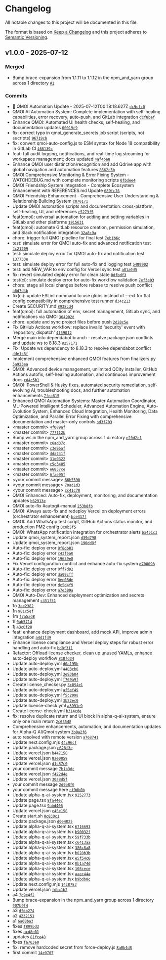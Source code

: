 # Changelog

All notable changes to this project will be documented in this file.

The format is based on [Keep a Changelog](https://keepachangelog.com/en/1.0.0/)
and this project adheres to [Semantic Versioning](https://semver.org/spec/v2.0.0.html).

## v1.0.0 - 2025-07-12

### Merged

- Bump brace-expansion from 1.1.11 to 1.1.12 in the npm_and_yarn group across 1 directory [`#1`](https://github.com/thealphakenya/Alpha-Q-ai/pull/1)

### Commits

- 🤖 QMOI Automation Update - 2025-07-12T00:18:18.627Z [`dc9cfc0`](https://github.com/thealphakenya/Alpha-Q-ai/commit/dc9cfc0e482137cba8b1961ec5d0a143f2dc118d)
- QMOI AI Automation System: Complete implementation with self-healing capabilities, error recovery, auto-push, and GitLab integration [`dcf8baf`](https://github.com/thealphakenya/Alpha-Q-ai/commit/dcf8bafdb716fa1b4e018f14a0027d99fecb6b5b)
- Enhance QMOI: Automated UI health checks, self-healing, and documentation updates [`00019c9`](https://github.com/thealphakenya/Alpha-Q-ai/commit/00019c9cb12a72264bf1ee818bf0b59cb64ce7a2)
- fix: correct typo in qmoi_generate_secrets job script (scripts, not sucripts) [`96719cb`](https://github.com/thealphakenya/Alpha-Q-ai/commit/96719cb38d1d91c9aef468738a47a3caa6d207a1)
- fix: convert qmoi-auto-config.js to ESM syntax for Node 18 compatibility in GitLab CI [`468139c`](https://github.com/thealphakenya/Alpha-Q-ai/commit/468139cc2612098d9ec5becaa9abd2ffd7e55e92)
- feat: full audit logging, notifications, and real-time log streaming for workspace management; docs updated [`4af4ba8`](https://github.com/thealphakenya/Alpha-Q-ai/commit/4af4ba8516291a5e6b64a181aa82d1b940165f09)
- Enhance QMOI user distinction/recognition and add Qdrive app with global navigation and automation features [`8662c5b`](https://github.com/thealphakenya/Alpha-Q-ai/commit/8662c5bf7eca796c322704899873361cb52b7580)
- QMOI Comprehensive Monitoring & Error Fixing System - WATCHDEBUG.md with complete monitoring scripts [`0fbdee4`](https://github.com/thealphakenya/Alpha-Q-ai/commit/0fbdee49d32279014bc25a84a7bff999b8fbda3d)
- QMOI Friendship System Integration - Complete Ecosystem Enhancement with REFERENCES.md Update [`689fc76`](https://github.com/thealphakenya/Alpha-Q-ai/commit/689fc768f34f56201dbe30cf95e7f8625ac7365c)
- QMOI Friendship Enhancement - Comprehensive User Understanding & Relationship Building System [`c070171`](https://github.com/thealphakenya/Alpha-Q-ai/commit/c070171601aa1bf6e08ac859677175cd8a060170)
- Update QMOI automation scripts and documentation: cross-platform, self-healing, UI, and references [`c5279f5`](https://github.com/thealphakenya/Alpha-Q-ai/commit/c5279f510d7125003f263f13c14bf2e89c110c0f)
- feat(qmoi): universal automation for adding and setting variables in GitLab and other platforms [`1915631`](https://github.com/thealphakenya/Alpha-Q-ai/commit/191563146e4809a9a2e70c7b672902e780b4a1af)
- feat(qmoi): automate GitLab resource creation, permission simulation, and Slack notification integration [`32a8c9a`](https://github.com/thealphakenya/Alpha-Q-ai/commit/32a8c9a1225e1253da1421f0b896659297610ae3)
- chore: trigger full QMOI pipeline for final test [`7eb1b6c`](https://github.com/thealphakenya/Alpha-Q-ai/commit/7eb1b6cd45e4bc68b77773fd65f053cb1ac40b36)
- test: simulate error for QMOI auto-fix and advanced notification test [`4c21209`](https://github.com/thealphakenya/Alpha-Q-ai/commit/4c21209d8b35a7e420c0bcefe1778f6f06d42dd6)
- test: simulate deploy error for QMOI auto-fix and notification test [`137733e`](https://github.com/thealphakenya/Alpha-Q-ai/commit/137733eace682ba05ad06f97db0ad8fe61fcbbff)
- test: simulate deploy error for full auto-fix and logging test [`b409902`](https://github.com/thealphakenya/Alpha-Q-ai/commit/b409902f47ad6675efff4928bac146a2d9eb95d7)
- test: add NEW_VAR to env config for Vercel sync test [`a81a0d5`](https://github.com/thealphakenya/Alpha-Q-ai/commit/a81a0d51fec16a91c1123b2089921dadcfca8c77)
- fix: revert simulated deploy error for clean state [`0dfbdf3`](https://github.com/thealphakenya/Alpha-Q-ai/commit/0dfbdf380d3cad68cc9527a081ee161f039245cb)
- test(ci): simulate deploy error for auto-fix workflow validation [`7ef3e03`](https://github.com/thealphakenya/Alpha-Q-ai/commit/7ef3e036290761fcfe517e0eca55a6fab61f9f55)
- chore: stage all local changes before rebase to resolve push conflict [`a6d7d4b`](https://github.com/thealphakenya/Alpha-Q-ai/commit/a6d7d4bb8ba7821f9a58527c6b1dc7a1ef807037)
- fix(ci): update ESLint command to use globs instead of --ext for flat config compatibility in comprehensive test runner [`d34c213`](https://github.com/thealphakenya/Alpha-Q-ai/commit/d34c2135768d2ecf38198672ce77b7d68408b5a4)
- Create SECURITY.md [`8938cd4`](https://github.com/thealphakenya/Alpha-Q-ai/commit/8938cd4f38c256c78a56f2a522f6f52f97cf5240)
- feat(qmoi): full automation of env, secret management, GitLab sync, and notifications via QMOI [`304902d`](https://github.com/thealphakenya/Alpha-Q-ai/commit/304902d9ef7f84026616f4f658989c61f3ac4e68)
- chore: update and sync project files before push [`2d28c5e`](https://github.com/thealphakenya/Alpha-Q-ai/commit/2d28c5efe9de2bdc6576fe415404c99f59a1d029)
- Fix GitHub Actions workflow: replace invalid 'security' event with 'repository_dispatch' [`4f59012`](https://github.com/thealphakenya/Alpha-Q-ai/commit/4f590122550f9fc84e1940c73db7944468d0a182)
- Merge main into dependabot branch - resolve package.json conflicts and update ws to 8.18.3 [`8257171`](https://github.com/thealphakenya/Alpha-Q-ai/commit/8257171075cfea549032ed702407c83aa0cc7d5b)
- Fix: Update ws dependency to 8.18.3 to resolve dependabot conflict [`dde1c8f`](https://github.com/thealphakenya/Alpha-Q-ai/commit/dde1c8f153055c4824a0c41925a2d821f5cd593b)
- Implement comprehensive enhanced QMOI features from finalizers.py [`5a923ea`](https://github.com/thealphakenya/Alpha-Q-ai/commit/5a923eaa6f984253e7f257cf23e9aec6bb399f09)
- QMOI: Advanced device management, unlimited QCity installer, GitHub Actions autofix, self-healing automation, and continuous improvement docs [`cd4c5b1`](https://github.com/thealphakenya/Alpha-Q-ai/commit/cd4c5b1ffa22ddae6ee62ffc94b34575f5e757d4)
- QMOI: PowerShell & Husky fixes, automated security remediation, self-evolving AI, troubleshooting docs, and further automation enhancements [`7fca615`](https://github.com/thealphakenya/Alpha-Q-ai/commit/7fca615d52cdac5fc88f0dc77487a3b8aa6658c5)
- Enhanced QMOI Automation Systems: Master Automation Coordinator, ML-Powered Intelligent Scheduler, Advanced Automation Engine, Auto-Evolution System, Enhanced Cloud Integration, Health Monitoring, Data Optimization, and Parallel Error Fixing with comprehensive documentation and master-only controls [`bd3f703`](https://github.com/thealphakenya/Alpha-Q-ai/commit/bd3f7030d5e1af763bc9c727e1c272156b78207f)
- &lt;master commit&gt; [`4f089af`](https://github.com/thealphakenya/Alpha-Q-ai/commit/4f089afa9c1d6734d63ab2c4654597ed4a380694)
- &lt;master commit&gt; [`777f12b`](https://github.com/thealphakenya/Alpha-Q-ai/commit/777f12bbd7be67ec2e52d29c947b81aeb41d24e1)
- Bump ws in the npm_and_yarn group across 1 directory [`e20d2c1`](https://github.com/thealphakenya/Alpha-Q-ai/commit/e20d2c144d9a80c931c9cdb97951a4d9c69e43d7)
- &lt;master commit&gt; [`c6ad37c`](https://github.com/thealphakenya/Alpha-Q-ai/commit/c6ad37c3650642976c521ab510ca18bec418d34e)
- &lt;master commit&gt; [`c3e96af`](https://github.com/thealphakenya/Alpha-Q-ai/commit/c3e96af7538e672831b94bd2c20be42955293494)
- &lt;master commit&gt; [`dda241f`](https://github.com/thealphakenya/Alpha-Q-ai/commit/dda241f3f32ff449fb27901f069a68da09c38dc0)
- &lt;master commit&gt; [`31e0322`](https://github.com/thealphakenya/Alpha-Q-ai/commit/31e0322758a272d548eb511158411885cd8026f1)
- &lt;master commit&gt; [`c5c3485`](https://github.com/thealphakenya/Alpha-Q-ai/commit/c5c34858f24917ab14cb3f4abb36db85aaee0eb7)
- &lt;master commit&gt; [`e6857ce`](https://github.com/thealphakenya/Alpha-Q-ai/commit/e6857ce3faaa064fd9ea9adb6fe9119dcd644ee3)
- &lt;master commit&gt; [`6fae95f`](https://github.com/thealphakenya/Alpha-Q-ai/commit/6fae95f7f6180bf00ce81f80dd41c5748ce0bbb4)
- &lt;your commit message&gt; [`66b5590`](https://github.com/thealphakenya/Alpha-Q-ai/commit/66b559056f3021ad4b3d8dad8159c5f96b31b229)
- &lt;your commit message&gt; [`70ad1d3`](https://github.com/thealphakenya/Alpha-Q-ai/commit/70ad1d314c24fbcef9bad2eeabbf1391c7fc9375)
- &lt;your commit message&gt; [`cc41c78`](https://github.com/thealphakenya/Alpha-Q-ai/commit/cc41c783ba50bb3e81fc07b647fd835e37d97cbd)
- QMOI Enhanced: Auto-fix, deployment, monitoring, and documentation updates [`b62913e`](https://github.com/thealphakenya/Alpha-Q-ai/commit/b62913e9b62a9806cb4a7aae3e2d319b0fdbcc74)
- QMOI auto-fix #autogit-manual [`253b8fb`](https://github.com/thealphakenya/Alpha-Q-ai/commit/253b8fb59cde1f544deea243fa0f278608b3f19f)
- QMOI: Always auto-fix and redeploy Vercel on deployment errors (orchestrator enhancement) [`bce417f`](https://github.com/thealphakenya/Alpha-Q-ai/commit/bce417f5d439ad691ee36e854bde6106937887f2)
- QMOI: Add WhatsApp test script, GitHub Actions status monitor, and production PM2 config [`0c0b5f5`](https://github.com/thealphakenya/Alpha-Q-ai/commit/0c0b5f5fd010e5a9ad16f64447f164198c3f7df4)
- QMOI: WhatsApp notification integration for orchestrator alerts [`ba451c3`](https://github.com/thealphakenya/Alpha-Q-ai/commit/ba451c3d7720548a9281b6ddb5045562380304fb)
- Update qmoi_system_report.json [`d39d798`](https://github.com/thealphakenya/Alpha-Q-ai/commit/d39d7985540ac09689f80b26133678b37193d2d6)
- Update qmoi_system_report.json [`190dd8f`](https://github.com/thealphakenya/Alpha-Q-ai/commit/190dd8fc9eec9e405063107042fa4ebcbe29c290)
- Auto-fix: deploy error [`8f8db81`](https://github.com/thealphakenya/Alpha-Q-ai/commit/8f8db8184b12ff2a8d4a7414dece614501820abc)
- Auto-fix: deploy error [`c43f5a0`](https://github.com/thealphakenya/Alpha-Q-ai/commit/c43f5a0b975755874151d20b980110752c3396a6)
- Auto-fix: deploy error [`19639e8`](https://github.com/thealphakenya/Alpha-Q-ai/commit/19639e8d50d29f5e66a52d82c1b516ef9387acbd)
- Fix Vercel configuration conflict and enhance auto-fix system [`d708098`](https://github.com/thealphakenya/Alpha-Q-ai/commit/d708098766fba7bff26c4d26c644c6d0c5cfd7a7)
- Auto-fix: deploy error [`0ff7d92`](https://github.com/thealphakenya/Alpha-Q-ai/commit/0ff7d9213eab08860b2b5d9c61374fc219d25e7c)
- Auto-fix: deploy error [`da09cff`](https://github.com/thealphakenya/Alpha-Q-ai/commit/da09cff48e13766c418518e6d23f4dfd16f0e677)
- Auto-fix: deploy error [`0ee08de`](https://github.com/thealphakenya/Alpha-Q-ai/commit/0ee08de6f55bd274708e895e0f340df87d305d0a)
- Auto-fix: deploy error [`dc5d4f9`](https://github.com/thealphakenya/Alpha-Q-ai/commit/dc5d4f92dc22bac8ac5a7107e4ab46e649e0d35f)
- Auto-fix: deploy error [`a7e389a`](https://github.com/thealphakenya/Alpha-Q-ai/commit/a7e389aec5b97275e8b51c24270fd8b6f2cd84c6)
- QMOI Auto-Dev: Enhanced deployment optimization and secrets management [`c451f51`](https://github.com/thealphakenya/Alpha-Q-ai/commit/c451f510fd796e7116ba7b9366b13da6250a7dae)
- 1o [`3ae2382`](https://github.com/thealphakenya/Alpha-Q-ai/commit/3ae238267bcb8217d17d914675033fd5c8b7832c)
- 1n [`981c5ef`](https://github.com/thealphakenya/Alpha-Q-ai/commit/981c5ef351174d935150a6296d757d71daf2a7dc)
- 1m [`f7a5ad8`](https://github.com/thealphakenya/Alpha-Q-ai/commit/f7a5ad851de42203c1ffeec7c2462496df5bce81)
- 1l [`0ab5714`](https://github.com/thealphakenya/Alpha-Q-ai/commit/0ab5714f0106048f5521ca9e447ad095f31cf760)
- 1j [`43c0f28`](https://github.com/thealphakenya/Alpha-Q-ai/commit/43c0f2820140b098109170b24c28a7d42db85d07)
- feat: enhance deployment dashboard, add mock API, improve admin integration [`a4d1fd9`](https://github.com/thealphakenya/Alpha-Q-ai/commit/a4d1fd9907abf4750817e51f97aede84518bda77)
- Enhance license compliance and Vercel deploy steps for robust error handling and auto-fix [`bd8f311`](https://github.com/thealphakenya/Alpha-Q-ai/commit/bd8f311c9ebd44f133178a0b97485217c0ceb774)
- Refactor: Offload license checker, clean up unused YAMLs, enhance auto-deploy workflow [`818fd34`](https://github.com/thealphakenya/Alpha-Q-ai/commit/818fd34279bb4a2a3358b2af6da6cadcb11e4c41)
- Update auto-deploy.yml [`d0a195b`](https://github.com/thealphakenya/Alpha-Q-ai/commit/d0a195b0adb548fb618015c7a1ee231c91881933)
- Update auto-deploy.yml [`4403cb8`](https://github.com/thealphakenya/Alpha-Q-ai/commit/4403cb897c08314aaf2a494d69dffb04c637fd06)
- Update auto-deploy.yml [`3e93b04`](https://github.com/thealphakenya/Alpha-Q-ai/commit/3e93b0473dec110ae7146690fe197d05d8bc5269)
- Update auto-deploy.yml [`f769a9f`](https://github.com/thealphakenya/Alpha-Q-ai/commit/f769a9f6c5a219f83b1bc112006de96c926cc7a9)
- Create license_checker.py [`3c894e1`](https://github.com/thealphakenya/Alpha-Q-ai/commit/3c894e16a61443bf403d2939bba0c41b34725e46)
- Update auto-deploy.yml [`af5ef49`](https://github.com/thealphakenya/Alpha-Q-ai/commit/af5ef498b2a098e24fbb3261816b0bea41a6db9d)
- Update auto-deploy.yml [`f5c2998`](https://github.com/thealphakenya/Alpha-Q-ai/commit/f5c299830a2a1421541b0937fccad54742f25a34)
- Update auto-deploy.yml [`3b22ec0`](https://github.com/thealphakenya/Alpha-Q-ai/commit/3b22ec00ae44f56b6a4bffe1c6d0f16b82ad40bd)
- Update license-check.yml [`a3991e9`](https://github.com/thealphakenya/Alpha-Q-ai/commit/a3991e91916dd58957b480ec520e234d0f7682e8)
- Create license-check.yml [`b314cde`](https://github.com/thealphakenya/Alpha-Q-ai/commit/b314cde80e373899e88f33a571c81972e31dc313)
- fix: resolve duplicate return and UI block in alpha-q-ai-system, ensure only one main return [`2c63548`](https://github.com/thealphakenya/Alpha-Q-ai/commit/2c6354891d5d2e694228f8de270360fe5f1e491f)
- Comprehensive enhancements, automation, and documentation updates for Alpha-Q AI/Qmoi system [`3b0a2f6`](https://github.com/thealphakenya/Alpha-Q-ai/commit/3b0a2f6741dad9b6f86fdda7549d10eff1e037c4)
- auto resolved with remote version [`a768741`](https://github.com/thealphakenya/Alpha-Q-ai/commit/a7687413ef35bdb243d9b18f2020f443f5280c25)
- Update next.config.mjs [`44c96cf`](https://github.com/thealphakenya/Alpha-Q-ai/commit/44c96cf57862c189f9e881daae8f10832068c4cb)
- Update package.json [`c628f3e`](https://github.com/thealphakenya/Alpha-Q-ai/commit/c628f3eaa9bc4d098fa8ef65fb82dc27fe45f4a2)
- Update vercel.json [`b447158`](https://github.com/thealphakenya/Alpha-Q-ai/commit/b447158df329e9a4015f80b516b64220707be8d8)
- Update vercel.json [`8ae0059`](https://github.com/thealphakenya/Alpha-Q-ai/commit/8ae0059f50fd38dca0fb156d323724111490f059)
- Update vercel.json [`d1c87c0`](https://github.com/thealphakenya/Alpha-Q-ai/commit/d1c87c0f98cdb1a7071f35fd2751e85bb3d19f36)
- your commit message [`7b1a3dc`](https://github.com/thealphakenya/Alpha-Q-ai/commit/7b1a3dc30e2bc4381e8c15c39dbdb2bc8e361649)
- Update vercel.json [`f422d4e`](https://github.com/thealphakenya/Alpha-Q-ai/commit/f422d4ecfe40cd40e1b8748c1eee7d5de80a21ad)
- Update vercel.json [`30a8d5f`](https://github.com/thealphakenya/Alpha-Q-ai/commit/30a8d5f2360fb05aabfc2d706fd62271e17d46fc)
- your commit message [`2d9b8f0`](https://github.com/thealphakenya/Alpha-Q-ai/commit/2d9b8f04c5094fc2d5e8f2b5d804b4f76a3aeb15)
- your commit message here [`cf9db0b`](https://github.com/thealphakenya/Alpha-Q-ai/commit/cf9db0b3a17ec2e04f4ae44f89ad4102f0373445)
- Update alpha-q-ai-system.tsx [`9252773`](https://github.com/thealphakenya/Alpha-Q-ai/commit/92527730c0dcbc44bbcb54dc3e6a319cac0db336)
- Update page.tsx [`8fa44e7`](https://github.com/thealphakenya/Alpha-Q-ai/commit/8fa44e78050f4a035aaabe7e603fa551d4aef885)
- Update page.tsx [`9abd406`](https://github.com/thealphakenya/Alpha-Q-ai/commit/9abd406b03b5423eb76fc00455a4ebad96023f0e)
- Update vercel.json [`c45e158`](https://github.com/thealphakenya/Alpha-Q-ai/commit/c45e158dfaef9cb01f80e643efed64c47e7c0722)
- Create start.sh [`0c830c1`](https://github.com/thealphakenya/Alpha-Q-ai/commit/0c830c178376fbcaa81845c5f76895e06235cd30)
- Update package.json [`d0e4025`](https://github.com/thealphakenya/Alpha-Q-ai/commit/d0e4025fce100114d20246a82253de1849650fe4)
- Update alpha-q-ai-system.tsx [`6716693`](https://github.com/thealphakenya/Alpha-Q-ai/commit/6716693f244f28dd5033ed43a8e39544b8125736)
- Update alpha-q-ai-system.tsx [`b90032f`](https://github.com/thealphakenya/Alpha-Q-ai/commit/b90032f819e55af37952adc73b7539ef280308fd)
- Update alpha-q-ai-system.tsx [`59f733b`](https://github.com/thealphakenya/Alpha-Q-ai/commit/59f733b34d45a8e63872c10942c523ee94bbce46)
- Update alpha-q-ai-system.tsx [`c6413aa`](https://github.com/thealphakenya/Alpha-Q-ai/commit/c6413aaecb8f9c12cdd1253b08b47b49cb28c7d6)
- Update alpha-q-ai-system.tsx [`386c8a8`](https://github.com/thealphakenya/Alpha-Q-ai/commit/386c8a889925b0d89672cc833629e7c1c6e5373d)
- Update alpha-q-ai-system.tsx [`b028b3b`](https://github.com/thealphakenya/Alpha-Q-ai/commit/b028b3bfbde3b24f7b173f94d346c0bf6ce2868e)
- Update alpha-q-ai-system.tsx [`e5f54c6`](https://github.com/thealphakenya/Alpha-Q-ai/commit/e5f54c6deeb9a97bb85b2d1b8f28d946d8d26465)
- Update alpha-q-ai-system.tsx [`0b1a74d`](https://github.com/thealphakenya/Alpha-Q-ai/commit/0b1a74d6b874f33e3ae6277bc5c157fe8f91267e)
- Update alpha-q-ai-system.tsx [`108cece`](https://github.com/thealphakenya/Alpha-Q-ai/commit/108cece2cc7f5435170e28ce5748ac9c86eee582)
- Update alpha-q-ai-system.tsx [`aaec44a`](https://github.com/thealphakenya/Alpha-Q-ai/commit/aaec44a3d3d769f29f7916f416f4b56de7ac9bc8)
- Update alpha-q-ai-system.tsx [`b9bdb0c`](https://github.com/thealphakenya/Alpha-Q-ai/commit/b9bdb0cf09b910220af15232e4b541871879b37f)
- Update next.config.mjs [`14c8783`](https://github.com/thealphakenya/Alpha-Q-ai/commit/14c8783fa5e6ab46a22a0dea57348f4a1737d7f5)
- Update vercel.json [`fdbc1b2`](https://github.com/thealphakenya/Alpha-Q-ai/commit/fdbc1b27c70fb834eeb09b4df1eaeeab379bcb77)
- a4 [`7c9e4f2`](https://github.com/thealphakenya/Alpha-Q-ai/commit/7c9e4f2e46d70b25ccb58b5130d386fc55dd308f)
- Bump brace-expansion in the npm_and_yarn group across 1 directory [`907b9f4`](https://github.com/thealphakenya/Alpha-Q-ai/commit/907b9f48ab6a82b00e331cfa13fbc99f56865016)
- a3 [`dfea274`](https://github.com/thealphakenya/Alpha-Q-ai/commit/dfea2745943c98b2185a1bbecffe54f7c1f57a45)
- a2 [`4232151`](https://github.com/thealphakenya/Alpha-Q-ai/commit/4232151aaaeeb7936509dac52c2673806bd239cb)
- a1 [`6a68ba3`](https://github.com/thealphakenya/Alpha-Q-ai/commit/6a68ba3a800d358289ef2e23d77674e3785f2724)
- fixes [`f899bd3`](https://github.com/thealphakenya/Alpha-Q-ai/commit/f899bd30b57ab74a23994189a78077ae5913dddf)
- fixes [`acd8e01`](https://github.com/thealphakenya/Alpha-Q-ai/commit/acd8e01a96ea9284e40f5eab2c5007202f86b179)
- updates [`81fce48`](https://github.com/thealphakenya/Alpha-Q-ai/commit/81fce48ccc0692859095560fca7b46b253abe8eb)
- fixes [`fa703e0`](https://github.com/thealphakenya/Alpha-Q-ai/commit/fa703e093c3821cbd1148789026f7e19ae0a5c2b)
- fix: remove hardcoded secret from force-deploy.js [`8a0b4d8`](https://github.com/thealphakenya/Alpha-Q-ai/commit/8a0b4d82061131875d029913d78bde0ed602cbff)
- first commit [`14e0707`](https://github.com/thealphakenya/Alpha-Q-ai/commit/14e07071b7f609597af0e3fa15ddadab9a8db790)
